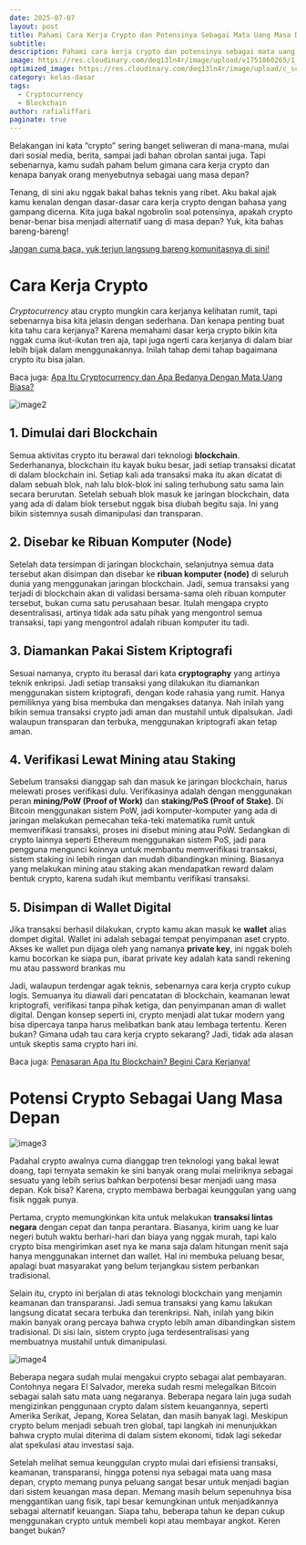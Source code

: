 ```yaml
---
date: 2025-07-07
layout: post
title: Pahami Cara Kerja Crypto dan Potensinya Sebagai Mata Uang Masa Depan
subtitle: 
description: Pahami cara kerja crypto dan potensinya sebagai mata uang masa depan yang revolusioner di era digital. Temukan jawabannya di sini!
image: https://res.cloudinary.com/deq13ln4r/image/upload/v1751860265/1_ygd9qe.png
optimized_image: https://res.cloudinary.com/deq13ln4r/image/upload/c_scale,w_380/v1751860265/1_ygd9qe.png
category: kelas-dasar
tags:
  - Cryptocurrency
  - Blockchain
author: rafialiffari
paginate: true
---
```

Belakangan ini kata “crypto” sering banget seliweran di mana-mana, mulai dari sosial media, berita, sampai jadi bahan obrolan santai juga. Tapi sebenarnya, kamu sudah paham belum gimana cara kerja crypto dan kenapa banyak orang menyebutnya sebagai uang masa depan?

Tenang, di sini aku nggak bakal bahas teknis yang ribet. Aku bakal ajak kamu kenalan dengan dasar-dasar cara kerja crypto dengan bahasa yang gampang dicerna. Kita juga bakal ngobrolin soal potensinya, apakah crypto benar-benar bisa menjadi alternatif uang di masa depan? Yuk, kita bahas bareng-bareng\!

[Jangan cuma baca, yuk terjun langsung bareng komunitasnya di sini\!](https://t.me/Blockhore)

# Cara Kerja Crypto

*Cryptocurrency* atau crypto mungkin cara kerjanya kelihatan rumit, tapi sebenarnya bisa kita jelasin dengan sederhana. Dan kenapa penting buat kita tahu cara kerjanya? Karena memahami dasar kerja crypto bikin kita nggak cuma ikut-ikutan tren aja, tapi juga ngerti cara kerjanya di dalam biar lebih bijak dalam menggunakannya. Inilah tahap demi tahap bagaimana crypto itu bisa jalan.

Baca juga: [Apa Itu Cryptocurrency dan Apa Bedanya Dengan Mata Uang Biasa?](https://blockhore.netlify.app/apa-itu-cryptocurrency-dan-apa-bedanya-dengan-mata-uang-biasa/)

![image2](https://res.cloudinary.com/deq13ln4r/image/upload/v1751860264/2_prdfzd.png)

## 1. **Dimulai dari Blockchain**

   Semua aktivitas crypto itu berawal dari teknologi **blockchain**. Sederhananya, blockchain itu kayak buku besar, jadi setiap transaksi dicatat di dalam blockchain ini. Setiap kali ada transaksi maka itu akan dicatat di dalam sebuah blok, nah lalu blok-blok ini saling terhubung satu sama lain secara berurutan. Setelah sebuah blok masuk ke jaringan blockchain, data yang ada di dalam blok tersebut nggak bisa diubah begitu saja. Ini yang bikin sistemnya susah dimanipulasi dan transparan.  
   
## 2. **Disebar ke Ribuan Komputer (Node)**

   Setelah data tersimpan di jaringan blockchain, selanjutnya semua data tersebut akan disimpan dan disebar ke **ribuan komputer (node)** di seluruh dunia yang menggunakan jaringan blockchain. Jadi, semua transaksi yang terjadi di blockchain akan di validasi bersama-sama oleh ribuan komputer tersebut, bukan cuma satu perusahaan besar. Itulah mengapa crypto desentralisasi, artinya tidak ada satu pihak yang mengontrol semua transaksi, tapi yang mengontrol adalah ribuan komputer itu tadi.  
   
## 3. **Diamankan Pakai Sistem Kriptografi**

   Sesuai namanya, crypto itu berasal dari kata **cryptography** yang artinya teknik enkripsi. Jadi setiap transaksi yang dilakukan itu diamankan menggunakan sistem kriptografi, dengan kode rahasia yang rumit.  Hanya pemiliknya yang bisa membuka dan mengakses datanya. Nah inilah yang bikin semua transaksi crypto jadi aman dan mustahil untuk dipalsukan. Jadi walaupun transparan dan terbuka, menggunakan kriptografi akan tetap aman.  
   
## 4. **Verifikasi Lewat Mining atau Staking**

   Sebelum transaksi dianggap sah dan masuk ke jaringan blockchain, harus melewati proses verifikasi dulu. Verifikasinya adalah dengan menggunakan peran **mining/PoW (Proof of Work)** dan **staking/PoS (Proof of Stake)**. Di Bitcoin menggunakan sistem PoW, jadi komputer-komputer yang ada di jaringan melakukan pemecahan teka-teki matematika rumit untuk memverifikasi transaksi, proses ini disebut mining atau PoW. Sedangkan di crypto lainnya seperti Ethereum menggunakan sistem PoS, jadi para pengguna mengunci koinnya untuk membantu memverifikasi transaksi, sistem staking ini lebih ringan dan mudah dibandingkan mining. Biasanya yang melakukan mining atau staking akan mendapatkan reward dalam bentuk crypto, karena sudah ikut membantu verifikasi transaksi.  
   
## 5. **Disimpan di Wallet Digital**

   Jika transaksi berhasil dilakukan, crypto kamu akan masuk ke **wallet** alias dompet digital. Wallet ini adalah sebagai tempat penyimpanan aset crypto. Akses ke wallet pun dijaga oleh yang namanya **private key**, ini nggak boleh kamu bocorkan ke siapa pun, ibarat private key adalah kata sandi rekening mu atau password brankas mu

Jadi, walaupun terdengar agak teknis, sebenarnya cara kerja crypto cukup logis. Semuanya itu diawali dari pencatatan di blockchain, keamanan lewat kriptografi, verifikasi tanpa pihak ketiga, dan penyimpanan aman di wallet digital. Dengan konsep seperti ini, crypto menjadi alat tukar modern yang bisa dipercaya tanpa harus melibatkan bank atau lembaga tertentu. Keren bukan? Gimana udah tau cara kerja crypto sekarang? Jadi, tidak ada alasan untuk skeptis sama crypto hari ini.

Baca juga: [Penasaran Apa Itu Blockchain? Begini Cara Kerjanya\!](https://blockhore.netlify.app/apa-itu-cryptocurrency-dan-apa-bedanya-dengan-mata-uang-biasa/)

# Potensi Crypto Sebagai Uang Masa Depan

![image3](https://res.cloudinary.com/deq13ln4r/image/upload/v1751860264/3_nksunh.png)

Padahal crypto awalnya cuma dianggap tren teknologi yang bakal lewat doang, tapi ternyata semakin ke sini banyak orang mulai meliriknya sebagai sesuatu yang lebih serius bahkan berpotensi besar menjadi uang masa depan. Kok bisa? Karena, crypto membawa berbagai keunggulan yang uang fisik nggak punya.

Pertama, crypto memungkinkan kita untuk melakukan **transaksi lintas negara** dengan cepat dan tanpa perantara. Biasanya, kirim uang ke luar negeri butuh waktu berhari-hari dan biaya yang nggak murah, tapi kalo crypto bisa mengirimkan aset nya ke mana saja dalam hitungan menit saja hanya menggunakan internet dan wallet. Hal ini membuka peluang besar, apalagi buat masyarakat yang belum terjangkau sistem perbankan tradisional.

Selain itu, crypto ini berjalan di atas teknologi blockchain yang menjamin keamanan dan transparansi. Jadi semua transaksi yang kamu lakukan langsung dicatat secara terbuka dan terenkripsi. Nah, inilah yang bikin makin banyak orang percaya bahwa crypto lebih aman dibandingkan sistem tradisional. Di sisi lain, sistem crypto juga terdesentralisasi yang membuatnya mustahil untuk dimanipulasi.

![image4](https://res.cloudinary.com/deq13ln4r/image/upload/v1751860264/4_fvaeiz.png)

Beberapa negara sudah mulai mengakui crypto sebagai alat pembayaran. Contohnya negara El Salvador, mereka sudah resmi melegalkan Bitcoin sebagai salah satu mata uang negaranya. Beberapa negara lain juga sudah mengizinkan penggunaan crypto dalam sistem keuangannya, seperti  Amerika Serikat, Jepang, Korea Selatan, dan masih banyak lagi. Meskipun crypto belum menjadi sebuah tren global, tapi langkah ini menunjukkan bahwa crypto mulai diterima di dalam sistem ekonomi, tidak lagi sekedar alat spekulasi atau investasi saja.

Setelah melihat semua keunggulan crypto mulai dari efisiensi transaksi, keamanan, transparansi, hingga potensi nya sebagai mata uang masa depan, crypto memang punya peluang sangat besar untuk menjadi bagian dari sistem keuangan masa depan. Memang masih belum sepenuhnya bisa menggantikan uang fisik, tapi besar kemungkinan untuk menjadikannya sebagai alternatif keuangan. Siapa tahu, beberapa tahun ke depan cukup menggunakan crypto untuk membeli kopi atau membayar angkot. Keren banget bukan?
